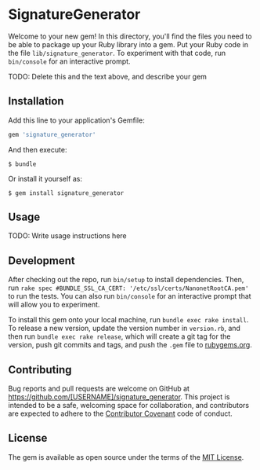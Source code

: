 # SignatureGenerator

Welcome to your new gem! In this directory, you'll find the files you need to be able to package up your Ruby library into a gem. Put your Ruby code in the file `lib/signature_generator`. To experiment with that code, run `bin/console` for an interactive prompt.

TODO: Delete this and the text above, and describe your gem

## Installation

Add this line to your application's Gemfile:

```ruby
gem 'signature_generator'
```

And then execute:

    $ bundle

Or install it yourself as:

    $ gem install signature_generator

## Usage

TODO: Write usage instructions here

## Development

After checking out the repo, run `bin/setup` to install dependencies. Then, run `rake spec #BUNDLE_SSL_CA_CERT: '/etc/ssl/certs/NanonetRootCA.pem'` to run the tests. You can also run `bin/console` for an interactive prompt that will allow you to experiment.

To install this gem onto your local machine, run `bundle exec rake install`. To release a new version, update the version number in `version.rb`, and then run `bundle exec rake release`, which will create a git tag for the version, push git commits and tags, and push the `.gem` file to [rubygems.org](https://rubygems.org).

## Contributing

Bug reports and pull requests are welcome on GitHub at https://github.com/[USERNAME]/signature_generator. This project is intended to be a safe, welcoming space for collaboration, and contributors are expected to adhere to the [Contributor Covenant](http://contributor-covenant.org) code of conduct.


## License

The gem is available as open source under the terms of the [MIT License](http://opensource.org/licenses/MIT).

